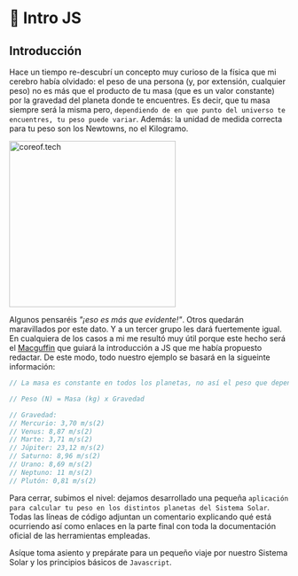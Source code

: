 # 🚀 Intro JS

## Introducción

Hace un tiempo re-descubrí un concepto muy curioso de la física que mi cerebro había olvidado: el peso de una persona (y, por extensión, cualquier peso) no es más que el producto de tu masa (que es un valor constante) por la gravedad del planeta donde te encuentres. Es decir, que tu masa siempre será la misma pero, `dependiendo de en que punto del universo te encuentres, tu peso puede variar`. Además: la unidad de medida correcta para tu peso son los Newtowns, no el Kilogramo.

<img src="https://media3.giphy.com/media/icuYWSF0OqvRu/200.webp?cid=ecf05e47sq4ezxjybh1669u8khme6duyzurp36htxtcivkxr&rid=200.webp&ct=g" width="300" title="coreof.tech" alt="coreof.tech">

Algunos pensaréis _"¡eso es más que evidente!"_. Otros quedarán maravillados por este dato. Y a un tercer grupo les dará fuertemente igual. En cualquiera de los casos a mi me resultó muy útil porque este hecho será el [Macguffin](https://es.wikipedia.org/wiki/Macguffin) que guiará la introducción a JS que me había propuesto redactar. De este modo, todo nuestro ejemplo se basará en la sigueinte información:

```js
// La masa es constante en todos los planetas, no así el peso que dependerá de la gravedad.

// Peso (N) = Masa (kg) x Gravedad

// Gravedad:
// Mercurio: 3,70 m/s(2)
// Venus: 8,87 m/s(2)
// Marte: 3,71 m/s(2)
// Júpiter: 23,12 m/s(2)
// Saturno: 8,96 m/s(2)
// Urano: 8,69 m/s(2)
// Neptuno: 11 m/s(2)
// Plutón: 0,81 m/s(2)
```

Para cerrar, subimos el nivel: dejamos desarrollado una pequeña `aplicación para calcular tu peso en los distintos planetas del Sistema Solar`. Todas las líneas de código adjuntan un comentario explicando qué está ocurriendo así como enlaces en la parte final con toda la documentación oficial de las herramientas empleadas.

Asíque toma asiento y prepárate para un pequeño viaje por nuestro Sistema Solar y los principios básicos de `Javascript`.

